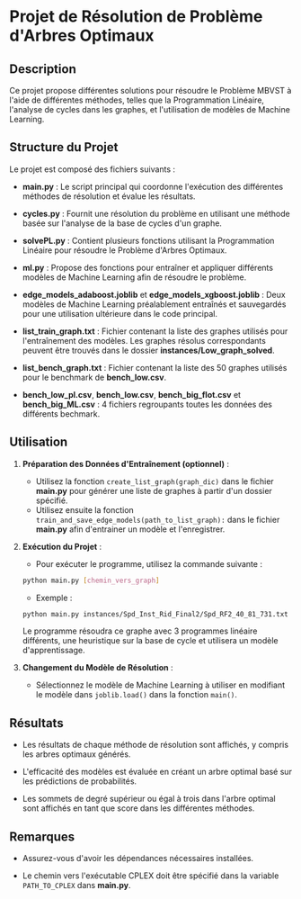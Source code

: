# Projet de Résolution de Problème d'Arbres Optimaux

## Description

Ce projet propose différentes solutions pour résoudre le Problème MBVST à l'aide de différentes méthodes, telles que la Programmation Linéaire, l'analyse de cycles dans les graphes, et l'utilisation de modèles de Machine Learning.

## Structure du Projet

Le projet est composé des fichiers suivants :

- **main.py** : Le script principal qui coordonne l'exécution des différentes méthodes de résolution et évalue les résultats.
  
- **cycles.py** : Fournit une résolution du problème en utilisant une méthode basée sur l'analyse de la base de cycles d'un graphe.

- **solvePL.py** : Contient plusieurs fonctions utilisant la Programmation Linéaire pour résoudre le Problème d'Arbres Optimaux.

- **ml.py** : Propose des fonctions pour entraîner et appliquer différents modèles de Machine Learning afin de résoudre le problème.

- **edge_models_adaboost.joblib** et **edge_models_xgboost.joblib** : Deux modèles de Machine Learning préalablement entraînés et sauvegardés pour une utilisation ultérieure dans le code principal.

- **list_train_graph.txt** : Fichier contenant la liste des graphes utilisés pour l'entraînement des modèles. Les graphes résolus correspondants peuvent être trouvés dans le dossier **instances/Low_graph_solved**.

- **list_bench_graph.txt** : Fichier contenant la liste des 50 graphes utilisés pour le benchmark de **bench_low.csv**.

- **bench_low_pl.csv**, **bench_low.csv**, **bench_big_flot.csv** et **bench_big_ML.csv** : 4 fichiers regroupants toutes les données des différents bechmark.
## Utilisation

1. **Préparation des Données d'Entraînement (optionnel)** :
   - Utilisez la fonction `create_list_graph(graph_dic)` dans le fichier **main.py** pour générer une liste de graphes à partir d'un dossier spécifié.
   - Utilisez ensuite la fonction `train_and_save_edge_models(path_to_list_graph):` dans le fichier **main.py** afin d'entrainer un modèle et l'enregistrer.

2. **Exécution du Projet** :
   - Pour exécuter le programme, utilisez la commande suivante :
   ```bash
   python main.py [chemin_vers_graph]
   ```
   - Exemple :
   ```bash
   python main.py instances/Spd_Inst_Rid_Final2/Spd_RF2_40_81_731.txt
   ```
   Le programme résoudra ce graphe avec 3 programmes linéaire différents, une heuristique sur la base de cycle et utilisera un modèle d'apprentissage.
3. **Changement du Modèle de Résolution** :
   - Sélectionnez le modèle de Machine Learning à utiliser en modifiant le modèle dans `joblib.load()` dans la fonction `main()`.

## Résultats

- Les résultats de chaque méthode de résolution sont affichés, y compris les arbres optimaux générés.

- L'efficacité des modèles est évaluée en créant un arbre optimal basé sur les prédictions de probabilités.

- Les sommets de degré supérieur ou égal à trois dans l'arbre optimal sont affichés en tant que score dans les différentes méthodes.

## Remarques

- Assurez-vous d'avoir les dépendances nécessaires installées.

- Le chemin vers l'exécutable CPLEX doit être spécifié dans la variable `PATH_TO_CPLEX` dans **main.py**.
